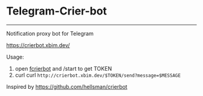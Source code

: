 # Telegram-Crier-bot 
---
Notification proxy bot for Telegram

https://crierbot.xbim.dev/

Usage: 
1. open [fcrierbot](https://telegram.me/fcrierbot) and /start to get TOKEN 
2. curl curl ```http://crierbot.xbim.dev/$TOKEN/send?message=$MESSAGE```

Inspired by https://github.com/hellsman/crierbot

